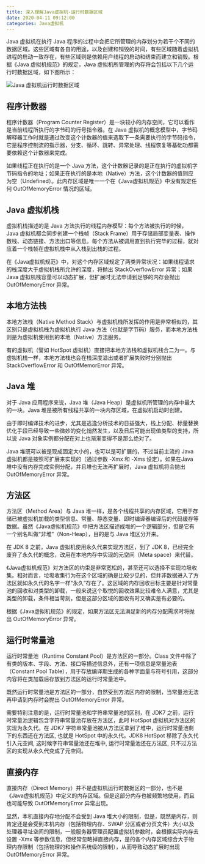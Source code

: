 ```yaml
---
title: 深入理解Java虚拟机-运行时数据区域
date: 2020-04-11 09:12:00
categories: Java虚拟机
---
```

Java 虚拟机在执行 Java 程序的过程中会把它所管理的内存划分为若干个不同的数据区域。这些区域有各自的用途，以及创建和销毁的时间，有些区域随着虚拟机进程的启动一致存在，有些区域则是依赖用户线程的启动和结束而建立和销毁。根据《Java 虚拟机规范》的规定，Java 虚拟机所管理的内存将会包括以下几个运行时数据区域，如下图所示：

![Java 虚拟机运行时数据区域](/images/java/Java虚拟机运行时数据区域.png)

## 程序计数器
程序计数器（Program Counter Register）是一块较小的内存空间，它可以看作是当前线程所执行的字节码的行号指令器。在 Java 虚拟机的概念模型中，字节码解释器工作时就是通过改变这个计数器的值来选取下一条需要执行的字节码指令，它是程序控制流的指示器，分支、循环、跳转、异常处理、线程恢复等基础功都需要依赖这个计数器来完成。

如果线程正在执行的是一个 Java 方法，这个计数器记录的是正在执行的虚拟机字节码指令的地址；如果正在执行的是本地（Native）方法，这个计数器的值则应为空（Undefined）。此内存区域是唯一一个在《Java虚拟机规范》中没有规定任何 OutOfMemoryError 情况的区域。

## Java 虚拟机栈
虚拟机栈描述的是 Java 方法执行的线程内存模型：每个方法被执行的时候，Java 虚拟机都会同步创建一个栈帧（Stack Frame）用于存储局部变量表、操作数栈、动态链接、方法出口等信息。每个方法从被调用直到执行完毕的过程，就对应着一个栈帧在虚拟机栈中从入栈到出栈的过程。

在《Java虚拟机规范》中，对这个内存区域规定了两类异常状况：如果线程请求的栈深度大于虚拟机栈所允许的深度，将抛出 StackOverflowError 异常；如果 Java 虚拟机栈容量可以动态扩展，但扩展时无法申请到足够的内存会抛出 OutOfMemoryError 异常。

## 本地方法栈
本地方法栈（Native Method Stack）与虚拟机栈所发挥的作用是非常相似的，其区别只是虚拟机栈为虚拟机执行 Java 方法（也就是字节码）服务，而本地方法栈则是为虚拟机使用到的本地（Native）方法服务。

有的虚拟机（譬如 HotSpot 虚拟机）直接把本地方法栈和虚拟机栈合二为一。与虚拟机栈一样，本地方法栈也会在栈深度溢出或者扩展失败时分别抛出 StackOverflowError 和 OutOfMemorError 异常。

## Java 堆
对于 Java 应用程序来说，Java 堆（Java Heap）是虚拟机所管理的内存中最大的一块。Java 堆是被所有线程共享的一块内存区域，在虚拟机启动时创建。

由于即时编译技术的进步，尤其是逃逸分析技术的日益强大，栈上分配、标量替换优化手段已经导致一些微妙的变化悄然发生，以及日后可能出现值类型的支持，所以说 Java 对象实例都分配在对上也渐渐变得不是那么绝对了。

Java 堆既可以被是现成固定大小的，也可以是可扩展的，不过当前主流的 Java 虚拟机都是按照可扩展来实现的（通过参数 -Xmx 和 -Xms 设定）。如果在Java 堆中没有内存完成实例分配，并且堆也无法再扩展时，Java 虚拟机将会抛出 OutOfMemoryError 异常。

## 方法区
方法区（Method Area）与 Java 堆一样，是各个线程共享的内存区域，它用于存储已被虚拟机加载的类型信息、常量、静态变量、即时编译器编译后的代码缓存等数据。虽然《Java虚拟机规范》中把方法区描述成堆的一个逻辑部分，但是它有一个别名叫做“非堆”（Non-Heap），目的是与 Java 堆区分开来。

在 JDK 8 之前，Java 虚拟机使用永久代来实现方法区，到了 JDK 8，已经完全废弃了永久代的概念，改用在本地内存中实现的元空间（Meta space）来代替。

《Java虚拟机规范》对方法区的约束是非常宽松的，甚至还可以选择不实现垃圾收集。相对而言，垃圾收集行为在这个区域的确是比较少见的，但并非数据进入了方法区就如永久代的名字一样“永久”存在了。这区域的内存回收目标主要是针对常量池的回收和对类型的卸载，一般来说这个取悦的回收效果比较难令人满意，尤其是类型的卸载，条件相当苛刻，但是这部分区域的回收有时又确实是有必要的。

根据《Java虚拟机规范》的规定，如果方法区无法满足新的内存分配需求时将抛出 OutOfMemoryError 异常。

## 运行时常量池
运行时常量池（Runtime Constant Pool）是方法区的一部分。Class 文件中除了有类的版本、字段、方法、接口等描述信息外，还有一项信息是常量池表（Constant Pool Table），用于存放编译期生成的各种字面量与符号引用，这部分内容将在类加载后存放到方法区的运行时常量池中。

既然运行时常量池是方法区的一部分，自然受到方法区内存的限制，当常量池无法再申请到内存时会抛出 OutOfMemoryError 异常。

需要特别注意的是，运行时常量池和字符串常量池的区别，在 JDK7 之前，运行时常量池逻辑包含字符串常量池存放在方法区，此时 HotSpot 虚拟机对方法区的实现为永久代。在 JDK7 字符串常量池被从方法区拿到了堆中，运行时常量池剩下的东西还在方法区, 也就是 HotSpot 中的永久代。JDK8 HotSpot 移除了永久代引入元空间, 这时候字符串常量池还在堆中, 运行时常量池还在方法区, 只不过方法区的实现从永久代变成了元空间。

## 直接内存
直接内存（Direct Memory）并不是虚拟机运行时数据区的一部分，也不是《Java虚拟机规范》中定义的内存区域。但是这部分内存也被频繁地使用，而且也可能导致 OutOfMemoryError 异常出现。

显然，本机直接内存地分配不会受到 Java 堆大小的限制，但是，既然是内存，则肯定还是会受到本机内存（包括物理内存、SWAP 分区或者分页文件）大小以及处理器寻址空间的限制，一般服务器管理员配置虚拟机参数时，会根据实际内存去设置 -Xmx 等参数信息，但经常忽略掉直接内存，是的各个内存区域综合大于物理内存限制（包括物理的和操作系统级的限制），从而导致动态扩展时出现 OutOfMemoryError 异常。


